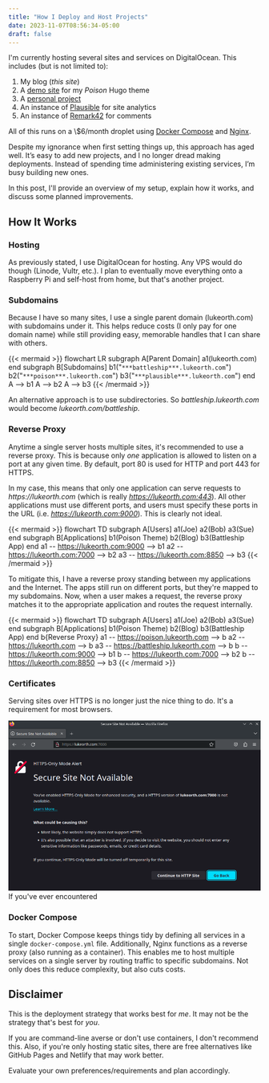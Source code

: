 ```yaml
---
title: "How I Deploy and Host Projects"
date: 2023-11-07T08:56:34-05:00
draft: false
---
```

I'm currently hosting several sites and services on DigitalOcean.  This includes (but is not limited to):

1. My blog (_this site_)
2. A [demo site](https://poison.lukeorth.com/) for my _Poison_ Hugo theme
3. A [personal project](https://battleship.lukeorth.com/)
4. An instance of [Plausible](https://plausible.io/) for site analytics
5. An instance of [Remark42](https://remark42.com/) for comments

All of this runs on a \\$6/month droplet using [Docker Compose](https://docs.docker.com/compose/) and [Nginx](https://www.nginx.com/).

Despite my ignorance when first setting things up, this approach has aged well.  It’s easy to add new projects, and I no longer dread making deployments. Instead of spending time administering existing services, I’m busy building new ones.

In this post, I'll provide an overview of my setup, explain how it works, and discuss some planned improvements.

<!--more-->

## How It Works

### Hosting

As previously stated, I use DigitalOcean for hosting.  Any VPS would do though (Linode, Vultr, etc.).  I plan to eventually move everything onto a Raspberry Pi and self-host from home, but that's another project.

### Subdomains

Because I have so many sites, I use a single parent domain (lukeorth.com) with subdomains under it.  This helps reduce costs (I only pay for one domain name) while still providing easy, memorable handles that I can share with others.

{{< mermaid >}}
flowchart LR
    subgraph A[Parent Domain]
        a1(lukeorth.com)
    end
    subgraph B[Subdomains]
        b1("`***battleship***.lukeorth.com`")
        b2("`***poison***.lukeorth.com`")
        b3("`***plausible***.lukeorth.com`")
    end
    A --> b1
    A --> b2
    A --> b3
{{< /mermaid >}}

An alternative approach is to use subdirectories.  So _battleship.lukeorth.com_ would become _lukeorth.com/battleship_.

### Reverse Proxy

Anytime a single server hosts multiple sites, it's recommended to use a reverse proxy.  This is because only _one_ application is allowed to listen on a port at any given time.  By default, port 80 is used for HTTP and port 443 for HTTPS.

In my case, this means that only one application can serve requests to _https://lukeorth.com_ (which is really _https://lukeorth.com:443_).  All other applications must use different ports, and users must specify these ports in the URL (i.e. _https://lukeorth.com:9000_).  This is clearly not ideal.

{{< mermaid >}}
flowchart TD
    subgraph A[Users]
        a1(Joe)
        a2(Bob)
        a3(Sue)
    end
    subgraph B[Applications]
        b1(Poison Theme) 
        b2(Blog)
        b3(Battleship App)
    end
    a1 -- https://lukeorth.com:9000 --> b1
    a2 -- https://lukeorth.com:7000 --> b2
    a3 -- https://lukeorth.com:8850 --> b3
{{< /mermaid >}}

To mitigate this, I have a reverse proxy standing between my applications and the Internet.  The apps still run on different ports, but they're mapped to my subdomains.  Now, when a user makes a request, the reverse proxy matches it to the appropriate application and routes the request internally.

{{< mermaid >}}
flowchart TD
    subgraph A[Users]
        a1(Joe)
        a2(Bob)
        a3(Sue)
    end
    subgraph B[Applications]
        b1(Poison Theme) 
        b2(Blog)
        b3(Battleship App)
    end
    b{Reverse Proxy}
    a1 -- https://poison.lukeorth.com --> b
    a2 -- https://lukeorth.com --> b
    a3 -- https://battleship.lukeorth.com --> b
    b -- https://lukeorth.com:9000 --> b1
    b -- https://lukeorth.com:7000 --> b2
    b -- https://lukeorth.com:8850 --> b3
{{< /mermaid >}}

### Certificates

Serving sites over HTTPS is no longer just the nice thing to do.  It's a requirement for most browsers.


![https-certificate-error](images/cert-error.png?&l=lazy "HTTPS Certificate Error")
If you've ever encountered 

### Docker Compose

To start, Docker Compose keeps things tidy by defining all services in a single `docker-compose.yml` file.  Additionally, Nginx functions as a reverse proxy (also running as a container).  This enables me to host multiple services on a single server by routing traffic to specific subdomains.  Not only does this reduce complexity, but also cuts costs.

## Disclaimer

This is the deployment strategy that works best for _me_.  It may not be the strategy that's best for _you_.

If you are command-line averse or don't use containers, I don't recommend this.  Also, if you're only hosting static sites, there are free alternatives like GitHub Pages and Netlify that may work better.  

Evaluate your own preferences/requirements and plan accordingly.


